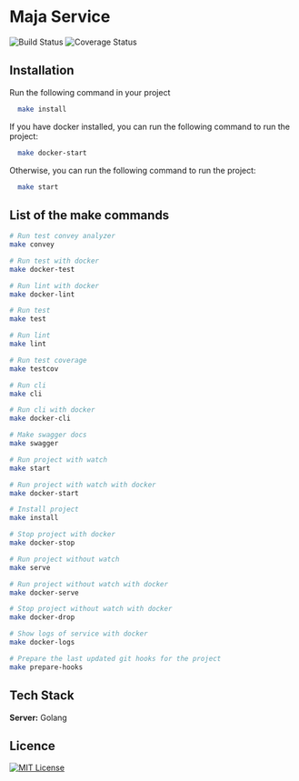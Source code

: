 # Maja Service
![Build Status](https://travis-ci.org/nock/nock.svg)
![Coverage Status](http://img.shields.io/badge/coverage-100%25-brightgreen.svg)


## Installation
Run the following command in your project

~~~bash
  make install
~~~
If you have docker installed, you can run the following command to run the project:

~~~bash
  make docker-start
~~~

Otherwise, you can run the following command to run the project:

~~~bash
  make start
~~~

## List of the make commands

~~~bash
# Run test convey analyzer
make convey

# Run test with docker
make docker-test

# Run lint with docker
make docker-lint

# Run test
make test

# Run lint
make lint

# Run test coverage
make testcov

# Run cli
make cli

# Run cli with docker
make docker-cli

# Make swagger docs
make swagger

# Run project with watch
make start

# Run project with watch with docker
make docker-start

# Install project
make install

# Stop project with docker
make docker-stop

# Run project without watch
make serve

# Run project without watch with docker
make docker-serve

# Stop project without watch with docker
make docker-drop

# Show logs of service with docker
make docker-logs

# Prepare the last updated git hooks for the project
make prepare-hooks
~~~

## Tech Stack
**Server:** Golang

## Licence
[![MIT License](https://img.shields.io/badge/License-MIT-green.svg)](https://choosealicense.com/licenses/mit/)
